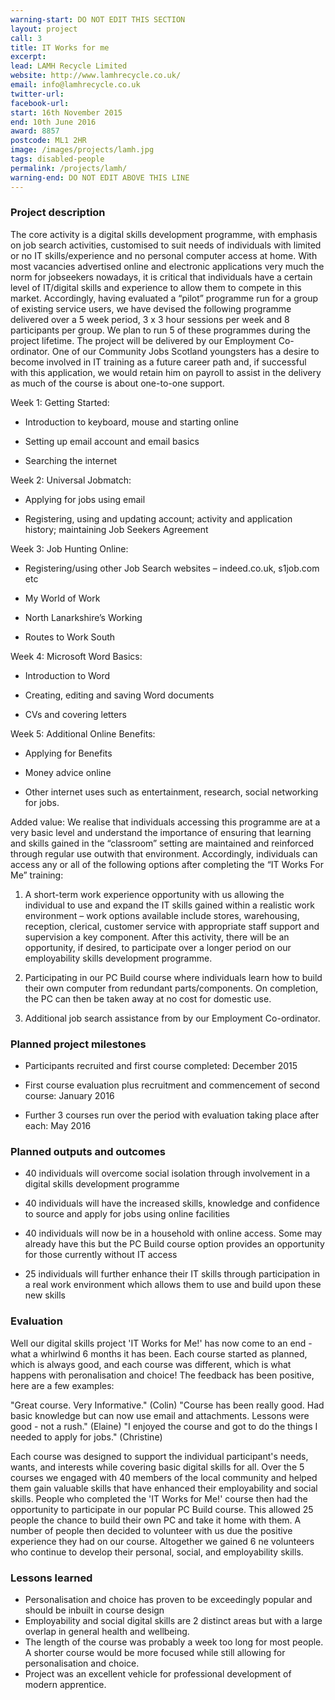 ```yaml
---
warning-start: DO NOT EDIT THIS SECTION
layout: project
call: 3
title: IT Works for me
excerpt:
lead: LAMH Recycle Limited
website: http://www.lamhrecycle.co.uk/
email: info@lamhrecycle.co.uk
twitter-url:
facebook-url:
start: 16th November 2015
end: 10th June 2016
award: 8857
postcode: ML1 2HR
image: /images/projects/lamh.jpg
tags: disabled-people
permalink: /projects/lamh/
warning-end: DO NOT EDIT ABOVE THIS LINE
---
```


### Project description

The core activity is a digital skills development programme, with emphasis on job search activities, customised to suit needs of individuals with limited or no IT skills/experience and no personal computer access at home. With most vacancies advertised online and electronic applications very much the norm for jobseekers nowadays, it is critical that individuals have a certain level of IT/digital skills and experience to allow them to compete in this market. Accordingly, having evaluated a “pilot” programme run for a group of existing service users, we have devised the following programme delivered over a 5 week period, 3 x 3 hour sessions per week and 8 participants per group. We plan to run 5 of these programmes during the project lifetime. The project will be delivered by our Employment Co-ordinator. One of our Community Jobs Scotland youngsters has a desire to become involved in IT training as a future career path and, if successful with this application, we would retain him on payroll to assist in the delivery as much of the course is about one-to-one support.

Week 1: Getting Started:

* Introduction to keyboard, mouse and starting online

* Setting up email account and email basics

* Searching the internet

Week 2: Universal Jobmatch:

* Applying for jobs using email

* Registering, using and updating account; activity and application history; maintaining Job Seekers Agreement

Week 3: Job Hunting Online:

* Registering/using other Job Search websites – indeed.co.uk, s1job.com etc

* My World of Work

* North Lanarkshire’s Working

* Routes to Work South

Week 4: Microsoft Word Basics:

* Introduction to Word

* Creating, editing and saving Word documents

* CVs and covering letters

Week 5: Additional Online Benefits:

* Applying for Benefits

* Money advice online

* Other internet uses such as entertainment, research, social networking for jobs.

Added value: We realise that individuals accessing this programme are at a very basic level and understand the importance of ensuring that learning and skills gained in the “classroom” setting are maintained and reinforced through regular use outwith that environment. Accordingly, individuals can access any or all of the following options after completing the “IT Works For Me” training:

1.	A short-term work experience opportunity with us allowing the individual to use and expand the IT skills gained within a realistic work environment – work options available include stores, warehousing, reception, clerical, customer service with appropriate staff support and supervision a key component. After this activity, there will be an opportunity, if desired, to participate over a longer period on our employability skills development programme.

2.	Participating in our PC Build course where individuals learn how to build their own computer from redundant parts/components. On completion, the PC can then be taken away at no cost for domestic use.

3.	Additional job search assistance from by our Employment Co-ordinator.

### Planned project milestones

* Participants recruited and first course completed: December 2015

* First course evaluation plus recruitment and commencement of second course: January 2016

* Further 3 courses run over the period with evaluation taking place after each: May 2016

### Planned outputs and outcomes

* 40 individuals will overcome social isolation through involvement in a digital skills development programme

* 40 individuals will have the increased skills, knowledge and confidence to source and apply for jobs using online facilities

* 40 individuals will now be in a household with online access. Some may already have this but the PC Build course option provides an opportunity for those currently without IT access

* 25 individuals will further enhance their IT skills through participation in a real work environment which allows them to use and build upon these new skills

### Evaluation
Well our digital skills project 'IT Works for Me!' has now come to an end - what a whirlwind 6 months it has been.  Each course started as planned, which is always good, and each course was different, which is what happens with peronalisation and choice!  The feedback has been positive, here are a few examples:

"Great course.  Very Informative." (Colin)
"Course has been really good.  Had basic knowledge but can now use email and attachments. Lessons were good - not a rush." (Elaine)
"I enjoyed the course and got to do the things I needed to apply for jobs." (Christine)

Each course was designed to support the individual participant's needs, wants, and interests while covering basic digital skills for all.  Over the 5 courses we engaged with 40 members of the local community and helped them gain valuable skills that have enhanced their employability and social skills.  People who completed the 'IT Works for Me!' course then had the opportunity to participate in our popular PC Build course.  This allowed 25 people the chance to build their own PC and take it home with them.  A number of people then decided to volunteer with us due the positive experience they had on our course. Altogether we gained 6 ne volunteers who continue to develop their personal, social, and employability skills.


### Lessons learned
* Personalisation and choice has proven to be exceedingly popular and should be inbuilt in course design
* Employability and social digital skills are 2 distinct areas but with a large overlap in general health and wellbeing.
* The length of the course was probably a week too long for most people.  A shorter course would be more focused while still allowing for personalisation and choice.
* Project was an excellent vehicle for professional development of modern apprentice.



